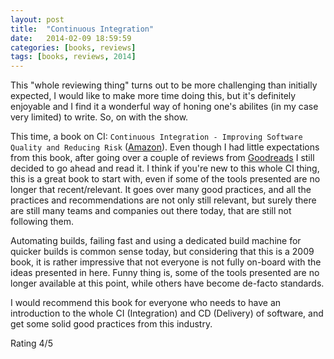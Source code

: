 ```yaml
---
layout: post
title:  "Continuous Integration"
date:   2014-02-09 18:59:59
categories: [books, reviews]
tags: [books, reviews, 2014]
---
```


This "whole reviewing thing" turns out to be more challenging than initially expected, I would like to make more time doing this, but it's definitely enjoyable and I find it a wonderful way of honing one's abilites (in my case very limited) to write. So, on with the show.

This time, a book on CI: `Continuous Integration - Improving Software Quality and Reducing Risk` ([Amazon]). Even though I had little expectations from this book, after going over a couple of reviews from [Goodreads] I still decided to go ahead and read it. I think if you're new to this whole CI thing, this is a great book to start with, even if some of the tools presented are no longer that recent/relevant. It goes over many good practices, and all the practices and recommendations are not only still relevant, but surely there are still many teams and companies out there today, that are still not following them. 

Automating builds, failing fast and using a dedicated build machine for quicker builds is common sense today, but considering that this is a 2009 book, it is rather impressive that not everyone is not fully on-board with the ideas presented in here. Funny thing is, some of the tools presented are no longer available at this point, while others have become de-facto standards.

I would recommend this book for everyone who needs to have an introduction to the whole CI (Integration) and CD (Delivery) of software, and get some solid good practices from this industry.

Rating 4/5

[Amazon]: http://www.amazon.com/Continuous-Integration-Improving-Software-Reducing/dp/0321336380
[Goodreads]: http://www.goodreads.com/book/show/1311542.Continuous_Integration